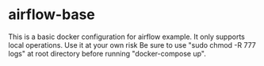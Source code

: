 # airflow-base
This is a basic docker configuration for airflow example. It only supports local operations. Use it at your own risk
Be sure to use "sudo chmod -R 777 logs" at root directory before running "docker-compose up".

